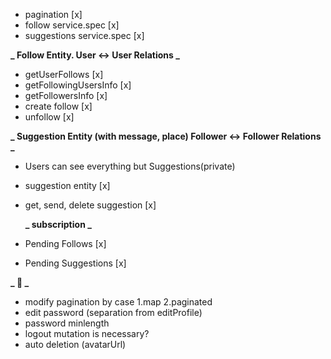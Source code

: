 - pagination [x]
- follow service.spec [x]
- suggestions service.spec [x]

**_ Follow Entity. User <-> User Relations _**

- getUserFollows [x]
- getFollowingUsersInfo [x]
- getFollowersInfo [x]
- create follow [x]
- unfollow [x]

**_ Suggestion Entity (with message, place) Follower <-> Follower Relations _**

- Users can see everything but Suggestions(private)
- suggestion entity [x]
- get, send, delete suggestion [x]

  **_ subscription _**

- Pending Follows [x]
- Pending Suggestions [x]

**_ 🤔 _**

- modify pagination by case 1.map 2.paginated
- edit password (separation from editProfile)
- password minlength
- logout mutation is necessary?
- auto deletion (avatarUrl)
